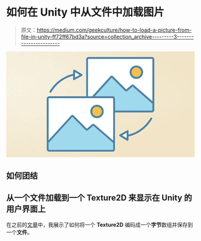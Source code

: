 # 如何在 Unity 中从文件中加载图片

> 原文：<https://medium.com/geekculture/how-to-load-a-picture-from-file-in-unity-ff72ff67bd3a?source=collection_archive---------3----------------------->

![](img/3dc8f880f7b1aaba8f5a0b406b65efd5.png)

## 如何团结

## 从一个文件加载到一个 Texture2D 来显示在 Unity 的用户界面上

在之前的[文章](https://danio-quero.medium.com/how-to-save-a-picture-to-file-in-unity-5f9d00dc11f2?source=your_stories_page-------------------------------------)中，我展示了如何将一个 **Texture2D** 编码成一个**字节**数组并保存到一个**文件**。